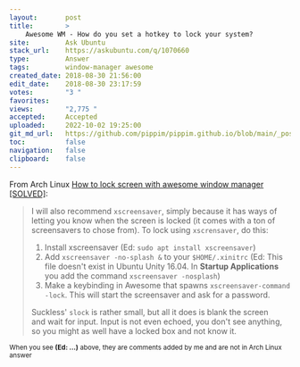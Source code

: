 ```yaml
---
layout:       post
title:        >
    Awesome WM - How do you set a hotkey to lock your system?
site:         Ask Ubuntu
stack_url:    https://askubuntu.com/q/1070660
type:         Answer
tags:         window-manager awesome
created_date: 2018-08-30 21:56:00
edit_date:    2018-08-30 23:17:59
votes:        "3 "
favorites:    
views:        "2,775 "
accepted:     Accepted
uploaded:     2022-10-02 19:25:00
git_md_url:   https://github.com/pippim/pippim.github.io/blob/main/_posts/2018/2018-08-30-Awesome-WM-How-do-you-set-a-hotkey-to-lock-your-system_.md
toc:          false
navigation:   false
clipboard:    false
---
```


From Arch Linux [How to lock screen with awesome window manager \[SOLVED\]][1]:

> I will also recommend `xscreensaver`, simply because it has ways of  
> letting you know when the screen is locked (it comes with a ton of  
> screensavers to chose from). To lock using `xscrensaver`, do this:  
>   
> 1. Install xscreensaver (Ed: `sudo apt install xscreensaver`)  
> 2. Add `xscreensaver -no-splash &` to your `$HOME/.xinitrc` (Ed: This file doesn't exist in Ubuntu Unity 16.04. In **Startup Applications** you add the command `xscreensaver -nosplash`)  
> 3. Make a keybinding in Awesome that spawns `xscreensaver-command -lock`. This will start the screensaver and ask for a password.  
>   
> Suckless' `slock` is rather small, but all it does is blank the screen  
> and wait for input. Input is not even echoed, you don't see anything,  
> so you might as well have a locked box and not know it.  

<sub>When you see **(Ed: ...)** above, they are comments added by me and are not in Arch Linux answer</sub>

  [1]: https://bbs.archlinux.org/viewtopic.php?id=82746
